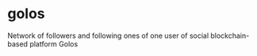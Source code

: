 # golos
Network of followers and following ones of one user of social blockchain-based platform Golos
